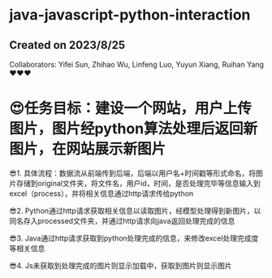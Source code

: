 # java-javascript-python-interaction
## Created on 2023/8/25
Collaborators: Yifei Sun, Zhihao Wu, Linfeng Luo, Yuyun Xiang, Ruihan Yang❤️❤️❤️

# 😍任务目标：建设一个网站，用户上传图片，图片经python算法处理后返回新图片，在网站展示新图片
😎1.	具体流程：数据流从前端传到后端，后端以用户名+时间戳等形式命名，将图片存储到original文件夹，将文件名，用户id，时间，是否处理完毕等信息输入到excel（process），并将相关信息通过http请求传给python

😎2.	Python通过http请求获取相关信息以读取图片，经模型处理得到新图片，以同名存入processed文件夹，并通过http请求向java返回处理完成的信息

😎3.	Java通过http请求获取到python处理完成的信息，来修改excel处理完成度等相关信息

😎4.	Js未获取到处理完成的图片则显示加载中，获取到图片则显示图片
